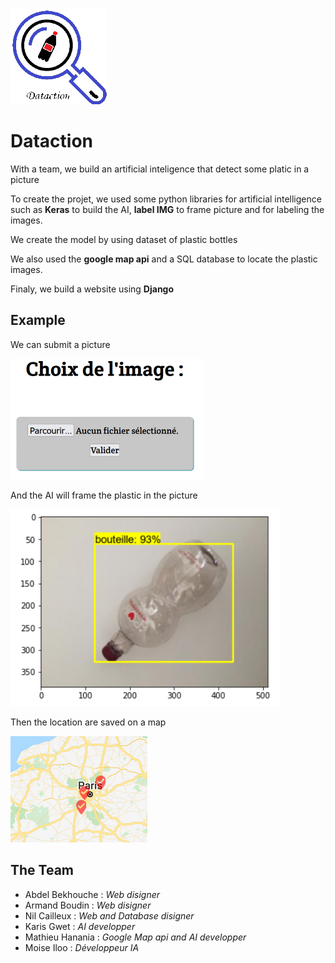 ![Logo](https://github.com/MatthieuHanania/Dataction/blob/main/presentation/logo.png)
# Dataction
With a team, we build an artificial inteligence that detect some platic in a picture

To create the projet, we used some python libraries for artificial intelligence such as **Keras** to build the AI, **label IMG** to frame picture and for labeling the images.

We create the model by using dataset of plastic bottles

We also used the **google map api** and a SQL database to locate the plastic images.

Finaly, we build a website using **Django** 

## Example 

We can submit a picture

![submit](https://github.com/MatthieuHanania/Dataction/blob/main/presentation/loading.png)

And the AI will frame the plastic in the picture

![result](https://github.com/MatthieuHanania/Dataction/blob/main/presentation/bouteille.PNG)

Then the location are saved on a map

![map](https://github.com/MatthieuHanania/Dataction/blob/main/presentation/points%20on%20a%20map.png)


## The Team

* Abdel Bekhouche : *Web disigner*
* Armand Boudin : *Web disigner*
* Nil Cailleux : *Web and Database disigner*
* Karis Gwet : *AI developper*
* Mathieu Hanania : *Google Map api and AI developper*
* Moise Iloo : *Développeur IA*
